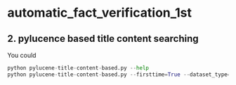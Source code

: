 # automatic_fact_verification_1st



## 2. pylucence based title content searching
You could
```python
python pylucene-title-content-based.py --help
python pylucene-title-content-based.py --firsttime=True --dataset_type='devset'
```
